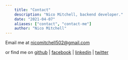 ```yaml
---
    title: "Contact" 
    description: "Nico Mitchell, backend developer." 
    date: "2021-04-07" 
    aliases: ["contact", "contact-me"] 
    author: "Nico Mitchell" 
---
```


Email me at
nicomitchell502@gmail.com

or find me on
[github](https://github.com/nicomitchell) |
[facebook](https://www.facebook.com/nico.mitchell.18/) | 
[linkedin](https://www.linkedin.com/in/nicolas-mitchell-b22185149/) | 
[twitter](https://twitter.com/NitroMissile)